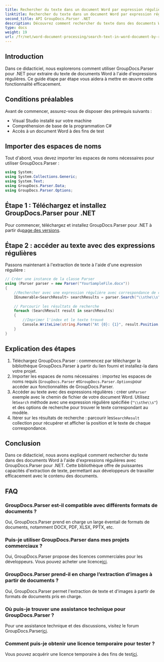 ```yaml
---
title: Rechercher du texte dans un document Word par expression régulière
linktitle: Rechercher du texte dans un document Word par expression régulière
second_title: API GroupDocs.Parser .NET
description: Découvrez comment rechercher du texte dans des documents Word à l'aide d'expressions régulières avec GroupDocs.Parser pour .NET. Extrayez efficacement du contenu spécifique.
type: docs
weight: 19
url: /fr/net/word-document-processing/search-text-in-word-document-by-regular-expression/
---
```

## Introduction
Dans ce didacticiel, nous explorerons comment utiliser GroupDocs.Parser pour .NET pour extraire du texte de documents Word à l'aide d'expressions régulières. Ce guide étape par étape vous aidera à mettre en œuvre cette fonctionnalité efficacement.
## Conditions préalables
Avant de commencer, assurez-vous de disposer des prérequis suivants :
- Visual Studio installé sur votre machine
- Compréhension de base de la programmation C#
- Accès à un document Word à des fins de test

## Importer des espaces de noms
Tout d'abord, vous devez importer les espaces de noms nécessaires pour utiliser GroupDocs.Parser :
```csharp
using System;
using System.Collections.Generic;
using System.Text;
using GroupDocs.Parser.Data;
using GroupDocs.Parser.Options;
```
## Étape 1 : Téléchargez et installez GroupDocs.Parser pour .NET
 Pour commencer, téléchargez et installez GroupDocs.Parser pour .NET à partir du[page des versions](https://releases.groupdocs.com/parser/net/).
## Étape 2 : accéder au texte avec des expressions régulières
Passons maintenant à l'extraction de texte à l'aide d'une expression régulière :
```csharp
// Créer une instance de la classe Parser
using (Parser parser = new Parser("YourSampleFile.docx"))
{
    //Rechercher avec une expression régulière avec correspondance de casse
    IEnumerable<SearchResult> searchResults = parser.Search("\\sthe\\s", new SearchOptions(true, false, true));
    
    // Parcourir les résultats de recherche
    foreach (SearchResult result in searchResults)
    {
        //Imprimer l'index et le texte trouvé
        Console.WriteLine(string.Format("At {0}: {1}", result.Position, result.Text));
    }
}
```
## Explication des étapes
1. Téléchargez GroupDocs.Parser : commencez par télécharger la bibliothèque GroupDocs.Parser à partir du lien fourni et installez-la dans votre projet.
2. Importer les espaces de noms nécessaires : importez les espaces de noms requis (`GroupDocs.Parser` et`GroupDocs.Parser.Options`pour accéder aux fonctionnalités de GroupDocs.Parser.
3.  Accéder au texte avec des expressions régulières : créer un`Parser` exemple avec le chemin de fichier de votre document Word. Utilisez le`Search` méthode avec une expression régulière spécifiée (`"\\sthe\\s"`) et des options de recherche pour trouver le texte correspondant au modèle.
4.  Itérer sur les résultats de recherche : parcourir les`SearchResult` collection pour récupérer et afficher la position et le texte de chaque correspondance.

## Conclusion
Dans ce didacticiel, nous avons expliqué comment rechercher du texte dans des documents Word à l'aide d'expressions régulières avec GroupDocs.Parser pour .NET. Cette bibliothèque offre de puissantes capacités d'extraction de texte, permettant aux développeurs de travailler efficacement avec le contenu des documents.

## FAQ
### GroupDocs.Parser est-il compatible avec différents formats de documents ?
Oui, GroupDocs.Parser prend en charge un large éventail de formats de documents, notamment DOCX, PDF, XLSX, PPTX, etc.
### Puis-je utiliser GroupDocs.Parser dans mes projets commerciaux ?
 Oui, GroupDocs.Parser propose des licences commerciales pour les développeurs. Vous pouvez acheter une licence[ici](https://purchase.groupdocs.com/buy).
### GroupDocs.Parser prend-il en charge l’extraction d’images à partir de documents ?
Oui, GroupDocs.Parser permet l'extraction de texte et d'images à partir de formats de documents pris en charge.
### Où puis-je trouver une assistance technique pour GroupDocs.Parser ?
 Pour une assistance technique et des discussions, visitez le forum GroupDocs.Parser[ici](https://forum.groupdocs.com/c/parser/17).
### Comment puis-je obtenir une licence temporaire pour tester ?
 Vous pouvez acquérir une licence temporaire à des fins de test[ici](https://purchase.groupdocs.com/temporary-license/).